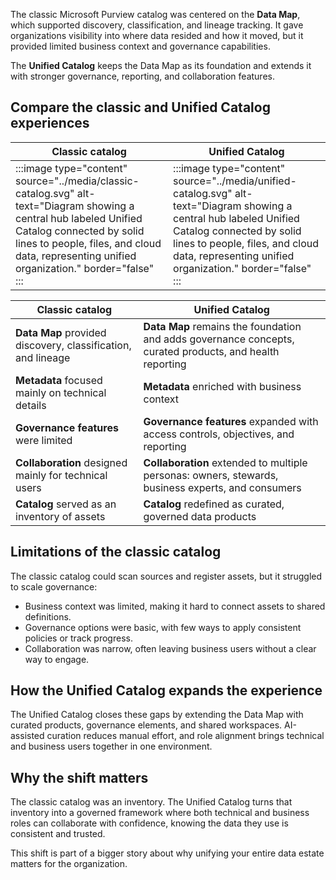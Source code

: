The classic Microsoft Purview catalog was centered on the **Data Map**, which supported discovery, classification, and lineage tracking. It gave organizations visibility into where data resided and how it moved, but it provided limited business context and governance capabilities.

The **Unified Catalog** keeps the Data Map as its foundation and extends it with stronger governance, reporting, and collaboration features.

## Compare the classic and Unified Catalog experiences

| Classic catalog  | Unified Catalog |
|-----|-----|
|:::image type="content" source="../media/classic-catalog.svg" alt-text="Diagram showing a central hub labeled Unified Catalog connected by solid lines to people, files, and cloud data, representing unified organization."  border="false" :::|:::image type="content" source="../media/unified-catalog.svg" alt-text="Diagram showing a central hub labeled Unified Catalog connected by solid lines to people, files, and cloud data, representing unified organization."  border="false" :::|

| Classic catalog  | Unified Catalog |
|-----|-----|
| **Data Map** provided discovery, classification, and lineage | **Data Map** remains the foundation and adds governance concepts, curated products, and health reporting |
| **Metadata** focused mainly on technical details | **Metadata** enriched with business context |
| **Governance features** were limited | **Governance features** expanded with access controls, objectives, and reporting  |
| **Collaboration** designed mainly for technical users  | **Collaboration** extended to multiple personas: owners, stewards, business experts, and consumers |
| **Catalog** served as an inventory of assets | **Catalog** redefined as curated, governed data products |

## Limitations of the classic catalog

The classic catalog could scan sources and register assets, but it struggled to scale governance:

- Business context was limited, making it hard to connect assets to shared definitions.
- Governance options were basic, with few ways to apply consistent policies or track progress.
- Collaboration was narrow, often leaving business users without a clear way to engage.

## How the Unified Catalog expands the experience

The Unified Catalog closes these gaps by extending the Data Map with curated products, governance elements, and shared workspaces. AI-assisted curation reduces manual effort, and role alignment brings technical and business users together in one environment.

## Why the shift matters

The classic catalog was an inventory. The Unified Catalog turns that inventory into a governed framework where both technical and business roles can collaborate with confidence, knowing the data they use is consistent and trusted.

This shift is part of a bigger story about why unifying your entire data estate matters for the organization.

